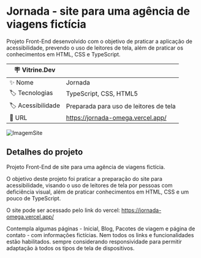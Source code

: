 # Jornada - site para uma agência de viagens fictícia

Projeto Front-End desenvolvido com o objetivo de praticar a aplicação de acessibilidade, prevendo o uso de leitores de tela,
além de praticar os conhecimentos em HTML, CSS e TypeScript.

| :placard: Vitrine.Dev |     |
| -------------  | --- |
| :sparkles: Nome        | Jornada
| :label: Tecnologias | TypeScript, CSS, HTML5
| :label: Acessibilidade | Preparada para uso de leitores de tela
| :rocket: URL         | https://jornada-omega.vercel.app/

<!-- Inserir imagem com a #vitrinedev ao final do link -->
![ImagemSite](https://github.com/jhxsantos/Jornada/assets/140883650/920634b1-16aa-464b-9b07-e5151ea5c277#vitrinedev)

## Detalhes do projeto

Projeto Front-End de site para uma agência de viagens fictícia.

O objetivo deste projeto foi praticar a preparação do site para acessibilidade, visando o uso de leitores de
tela por pessoas com deficiência visual, além de praticar conhecimentos em HTML, CSS e um pouco de TypeScript.

O site pode ser acessado pelo link do vercel: https://jornada-omega.vercel.app/

Contempla algumas páginas - Inicial, Blog, Pacotes de viagem e página de contato - com informações fictícias.
Nem todos os links e funcionalidades estão habilitados.
sempre considerando responsividade para permitir adaptação à todos os tipos de tela de dispositivos. 
